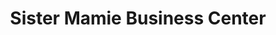 ---
title: "Sister Mamie Business Center"
url: /monrovia/sister-mamie-business-center/
shop: Lebensmittel
---